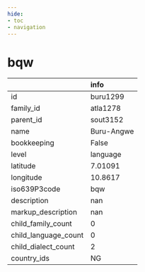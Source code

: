 ```yaml
---
hide:
- toc
- navigation
---
```

# bqw
|                      | info       |
|:---------------------|:-----------|
| id                   | buru1299   |
| family_id            | atla1278   |
| parent_id            | sout3152   |
| name                 | Buru-Angwe |
| bookkeeping          | False      |
| level                | language   |
| latitude             | 7.01091    |
| longitude            | 10.8617    |
| iso639P3code         | bqw        |
| description          | nan        |
| markup_description   | nan        |
| child_family_count   | 0          |
| child_language_count | 0          |
| child_dialect_count  | 2          |
| country_ids          | NG         |